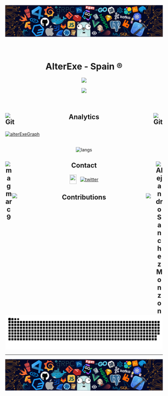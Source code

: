 ![Github Banner](https://github.com/Jaydeep-Yadav/Jaydeep-Yadav/blob/main/banner.png)
---

<br>

<h1 align="center">AlterExe - Spain ®</h1>
<p align="center">
  <a href="https://github.com/DenverCoder1/readme-typing-svg"><img src="https://readme-typing-svg.herokuapp.com?lines=$+THE+HOME+OF+GAMERS;$+THE+HOME+OF+CODERS;$+THE+OTHERS;ALTER+EXE&color=00FF27&center=true&width=500&height=50"></a>
</p>
<p align="center">   <img alingn="center" src="https://profile-counter.glitch.me/alterExe/count.svg" /></p> 

<br>

<h2 align="center"><img src="https://media.giphy.com/media/TEnXkcsHrP4YedChhA/giphy.gif" width="30px" alt="Git" align="left"/>&nbsp;Analytics&nbsp;<img src="https://media.giphy.com/media/TEnXkcsHrP4YedChhA/giphy.gif" width="30px" alt="Git" align="right"/></h2>
<br/>
<a href="https://github.com/alterExe"><img alt="alterExeGraph" src="https://activity-graph.herokuapp.com/graph?username=alterExe&custom_title=AlterExe%20Contribution%20Graph&theme=gruvbox&bg_color=000000&hide_border=true&line=05FF00&point=0F440E" /></a>
<br/> 

<br>

<p align="center">
<img align="center" src="https://github-readme-stats.vercel.app/api/top-langs/?username=alterExe&show_icons=true&theme=merko&bg_color=000000" alt="langs">

<br>

<h2 align="center"><a href="https://github.com/AlejandroSanchezMonzon"><img src='https://cdn.jsdelivr.net/npm/simple-icons@3.0.1/icons/github.svg' alt='AlejandroSanchezMonzon' width="22" align="right"/></a> Contact <a href="https://github.com/magmarc-9"><img src='https://cdn.jsdelivr.net/npm/simple-icons@3.0.1/icons/github.svg' alt='magmarc9' width="22" align="left" /></a></h2>
<p align="center">
<a href = "mailto: alterexe@outlook.com"><img align="center" src="https://simpleicons.org/icons/gmail.svg" height="30" width="22" /></a>
&nbsp;
<a href="https://twitter.com/"><img align="center" alt="twitter" width="22px" src="https://cdn.jsdelivr.net/npm/simple-icons@v3/icons/twitter.svg" /></a>
  
<br>  
  
<h2 align="center"><img src="https://media2.giphy.com/media/QssGEmpkyEOhBCb7e1/giphy.gif" width = 32px align="left">&nbsp;Contributions&nbsp;<img src="https://media2.giphy.com/media/QssGEmpkyEOhBCb7e1/giphy.gif" width = 32px align="right"></h2>
<p align="center">
<img src="https://raw.githubusercontent.com/Elanza-48/Elanza-48/main/resources/img/github-contribution-grid-snake.svg" alt="snake" />
</p>

---
![Github Banner](https://github.com/Jaydeep-Yadav/Jaydeep-Yadav/blob/main/banner.png)
